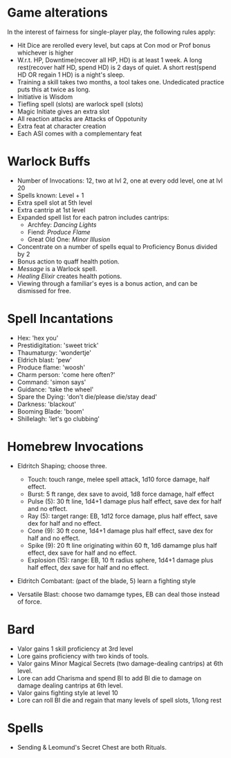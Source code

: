 
# Game alterations

In the interest of fairness for single-player play, the following rules apply:

- Hit Dice are rerolled every level, but caps at Con mod or Prof bonus whichever is higher
- W.r.t. HP, Downtime(recover all HP, HD) is at least 1 week. A long rest(recover half HD, spend HD)
  is 2 days of quiet. A short rest(spend HD OR regain 1 HD) is a night's sleep.
- Training a skill takes two months, a tool takes one. Undedicated practice puts this at twice as long.
- Initiative is Wisdom
- Tiefling spell (slots) are warlock spell (slots)
- Magic Initiate gives an extra slot
- All reaction attacks are Attacks of Oppotunity
- Extra feat at character creation
- Each ASI comes with a complementary feat

# Warlock Buffs

- Number of Invocations: 12, two at lvl 2, one at every odd level, one at lvl 20
- Spells known: Level + 1
- Extra spell slot at 5th level
- Extra cantrip at 1st level
- Expanded spell list for each patron includes cantrips:
  - Archfey: _Dancing Lights_
  - Fiend: _Produce Flame_
  - Great Old One: _Minor Illusion_
- Concentrate on a number of spells equal to Proficiency Bonus divided by 2
- Bonus action to quaff health potion.
- _Message_ is a Warlock spell.
- _Healing Elixir_ creates health potions.
- Viewing through a familiar's eyes is a bonus action, and can be dismissed for free.

# Spell Incantations

- Hex: 'hex you'
- Prestidigitation: 'sweet trick'
- Thaumaturgy: 'wondertje'
- Eldrich blast: 'pew'
- Produce flame: 'woosh'
- Charm person: 'come here often?'
- Command: 'simon says'
- Guidance: 'take the wheel'
- Spare the Dying: 'don't die/please die/stay dead'
- Darkness: 'blackout'
- Booming Blade: 'boom'
- Shillelagh: 'let's go clubbing'

# Homebrew Invocations

- Eldritch Shaping; choose three.
  - Touch: touch range, melee spell attack, 1d10 force damage, half effect.
  - Burst: 5 ft range, dex save to avoid, 1d8 force damage, half effect
  - Pulse (5): 30 ft line, 1d4+1 damage plus half effect, save dex for half and no effect.
  - Ray (5): target range: EB, 1d12 force damage, plus half effect, save dex for half and no effect.
  - Cone (9): 30 ft cone, 1d4+1 damage plus half effect, save dex for half and no effect.
  - Spike (9): 20 ft line originating within 60 ft, 1d6 damamge plus half effect, dex save for half and no effect.
  - Explosion (15): range: EB, 10 ft radius sphere, 1d4+1 damage plus half effect, dex save for half and no effect.

- Eldritch Combatant: (pact of the blade, 5) learn a fighting style

- Versatile Blast: choose two damamge types, EB can deal those instead of force.

# Bard

- Valor gains 1 skill proficiency at 3rd level
- Lore gains proficiency with two kinds of tools.
- Valor gains Minor Magical Secrets (two damage-dealing cantrips) at 6th level.
- Lore can add Charisma and spend BI to add BI die to damage on damage dealing cantrips at 6th level.
- Valor gains fighting style at level 10
- Lore can roll BI die and regain that many levels of spell slots, 1/long rest

# Spells

- Sending & Leomund's Secret Chest are both Rituals.

